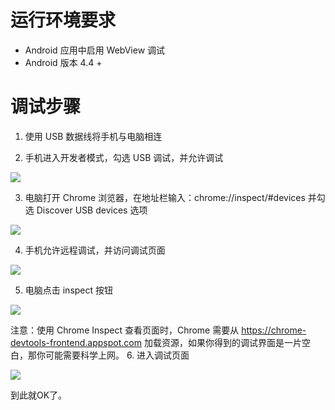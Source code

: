 # 运行环境要求
- Android 应用中启用 WebView 调试
- Android 版本 4.4 +
# 调试步骤
1. 使用 USB 数据线将手机与电脑相连

2. 手机进入开发者模式，勾选 USB 调试，并允许调试

![](http://upload-images.jianshu.io/upload_images/5018455-ae5d7db19b635d68.png?imageMogr2/auto-orient/strip%7CimageView2/2/w/1240)

3. 电脑打开 Chrome 浏览器，在地址栏输入：chrome://inspect/#devices 并勾选 Discover USB devices 选项

![](http://upload-images.jianshu.io/upload_images/5018455-04f75d89c6821c74.png?imageMogr2/auto-orient/strip%7CimageView2/2/w/1240)

4. 手机允许远程调试，并访问调试页面

![](http://upload-images.jianshu.io/upload_images/5018455-f9ca7fdbcbf2f3a1.png?imageMogr2/auto-orient/strip%7CimageView2/2/w/1240)

5. 电脑点击 inspect 按钮

![](http://upload-images.jianshu.io/upload_images/5018455-1268b2232f261fb3.png?imageMogr2/auto-orient/strip%7CimageView2/2/w/1240)

注意：使用 Chrome Inspect 查看页面时，Chrome 需要从 https://chrome-devtools-frontend.appspot.com 加载资源，如果你得到的调试界面是一片空白，那你可能需要科学上网。
6. 进入调试页面

![](http://upload-images.jianshu.io/upload_images/5018455-33e8c3a9f91d5d39.png?imageMogr2/auto-orient/strip%7CimageView2/2/w/1240)

到此就OK了。